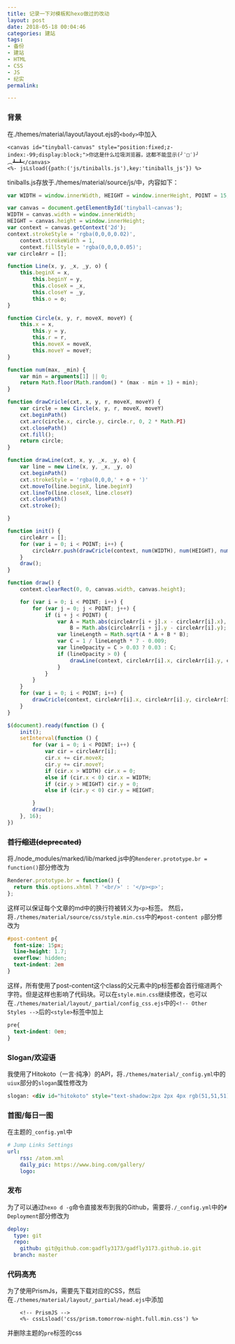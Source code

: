 ```yaml
---
title: 记录一下对模板和hexo做过的改动
layout: post
date: 2018-05-18 00:04:46
categories: 建站
tags:
- 备份
- 建站
- HTML
- CSS
- JS
- 纪实
permalink:

---
```

### 背景

在./themes/material/layout/layout.ejs的``<body>``中加入

```ejs
<canvas id="tinyball-canvas" style="position:fixed;z-index:-99;display:block;">你这是什么垃圾浏览器，这都不能显示(╯‵□′)╯︵┻━┻</canvas>
<%- jsLsload({path:('js/tiniballs.js'),key:'tiniballs_js'}) %>
```

tiniballs.js存放于./themes/material/source/js/中，内容如下：

```javascript
var WIDTH = window.innerWidth, HEIGHT = window.innerHeight, POINT = 15;

var canvas = document.getElementById('tinyball-canvas');
WIDTH = canvas.width = window.innerWidth;
HEIGHT = canvas.height = window.innerHeight;
var context = canvas.getContext('2d');
context.strokeStyle = 'rgba(0,0,0,0.02)',
    context.strokeWidth = 1,
    context.fillStyle = 'rgba(0,0,0,0.05)';
var circleArr = [];

function Line(x, y, _x, _y, o) {
    this.beginX = x,
        this.beginY = y,
        this.closeX = _x,
        this.closeY = _y,
        this.o = o;
}

function Circle(x, y, r, moveX, moveY) {
    this.x = x,
        this.y = y,
        this.r = r,
        this.moveX = moveX,
        this.moveY = moveY;
}

function num(max, _min) {
    var min = arguments[1] || 0;
    return Math.floor(Math.random() * (max - min + 1) + min);
}

function drawCricle(cxt, x, y, r, moveX, moveY) {
    var circle = new Circle(x, y, r, moveX, moveY)
    cxt.beginPath()
    cxt.arc(circle.x, circle.y, circle.r, 0, 2 * Math.PI)
    cxt.closePath()
    cxt.fill();
    return circle;
}

function drawLine(cxt, x, y, _x, _y, o) {
    var line = new Line(x, y, _x, _y, o)
    cxt.beginPath()
    cxt.strokeStyle = 'rgba(0,0,0,' + o + ')'
    cxt.moveTo(line.beginX, line.beginY)
    cxt.lineTo(line.closeX, line.closeY)
    cxt.closePath()
    cxt.stroke();

}

function init() {
    circleArr = [];
    for (var i = 0; i < POINT; i++) {
        circleArr.push(drawCricle(context, num(WIDTH), num(HEIGHT), num(15, 2), num(10, -10) / 40, num(10, -10) / 40));
    }
    draw();
}

function draw() {
    context.clearRect(0, 0, canvas.width, canvas.height);

    for (var i = 0; i < POINT; i++) {
        for (var j = 0; j < POINT; j++) {
            if (i + j < POINT) {
                var A = Math.abs(circleArr[i + j].x - circleArr[i].x),
                    B = Math.abs(circleArr[i + j].y - circleArr[i].y);
                var lineLength = Math.sqrt(A * A + B * B);
                var C = 1 / lineLength * 7 - 0.009;
                var lineOpacity = C > 0.03 ? 0.03 : C;
                if (lineOpacity > 0) {
                    drawLine(context, circleArr[i].x, circleArr[i].y, circleArr[i + j].x, circleArr[i + j].y, lineOpacity);
                }
            }
        }
    }
    for (var i = 0; i < POINT; i++) {
        drawCricle(context, circleArr[i].x, circleArr[i].y, circleArr[i].r);
    }
}

$(document).ready(function () {
    init();
    setInterval(function () {
        for (var i = 0; i < POINT; i++) {
            var cir = circleArr[i];
            cir.x += cir.moveX;
            cir.y += cir.moveY;
            if (cir.x > WIDTH) cir.x = 0;
            else if (cir.x < 0) cir.x = WIDTH;
            if (cir.y > HEIGHT) cir.y = 0;
            else if (cir.y < 0) cir.y = HEIGHT;

        }
        draw();
    }, 16);
})
```

### ~~首行缩进(deprecated)~~

将./node_modules/marked/lib/marked.js中的``Renderer.prototype.br = function()``部分修改为

```javascript
Renderer.prototype.br = function() {
  return this.options.xhtml ? '<br/>' : '</p><p>';
};
```

这样可以保证每个文章的md中的换行符被转义为``<p>``标签。
然后，将``./themes/material/source/css/style.min.css``中的``#post-content p``部分修改为

```css
#post-content p{
  font-size: 15px;
  line-height: 1.7;
  overflow: hidden;
  text-indent: 2em
}
```

这样，所有使用了post-content这个class的父元素中的p标签都会首行缩进两个字符。但是这样也影响了代码块。可以在``style.min.css``继续修改，也可以在``./themes/material/layout/_partial/config_css.ejs``中的``<!-- Other Styles -->``后的``<style>``标签中加上

```css
pre{
  text-indent: 0em;
}
```

### Slogan/欢迎语

我使用了Hitokoto（一言·纯净）的API，将``./themes/material/_config.yml``中的``uiux``部分的``slogan``属性修改为

```html
slogan: <div id="hitokoto" style="text-shadow:2px 2px 4px rgb(51,51,51);">一言·Hitokoto</div><script async type="text/javascript" src="https://v1.hitokoto.cn/?encode=js&select=%23hitokoto"></script>
```

### 首图/每日一图

在主题的`_config.yml`中

```yaml
# Jump Links Settings
url:
    rss: /atom.xml
    daily_pic: https://www.bing.com/gallery/
    logo:
```

### 发布

为了可以通过``hexo d -g``命令直接发布到我的Github，需要将``./_config.yml``中的``# Deployment``部分修改为

```yml
deploy:
  type: git
  repo:
    github: git@github.com:gadfly3173/gadfly3173.github.io.git
  branch: master
```

### 代码高亮

为了使用PrismJs，需要先下载对应的CSS，然后在`./themes/material/layout/_partial/head.ejs`中添加

```ejs
    <!-- PrismJS -->
    <%- cssLsload('css/prism.tomorrow-night.full.min.css') %>
```

并删除主题的`pre`标签的css
